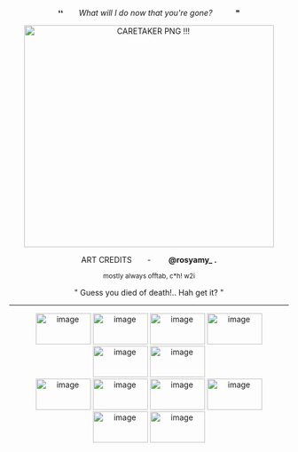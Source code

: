 

<p align="center">
 ❛❛  <i>What will I do now that you're gone?</i>   ❞ 

<p align="center">
<img width="450" height="400" alt="CARETAKER PNG !!!" src="https://github.com/user-attachments/assets/df7770a7-c64f-4dcf-bf25-3fba3d0c92df" />

<p align="center">
ART CREDITS  -   <b>@rosyamy_
.</b>

<p align="center">
<small> mostly always offtab, c*h! w2i </small> 

<p align="center">
" Guess you died of death!.. Hah get it? "

---

<p align="center">


<img width="99" height="56" alt="image" src="https://github.com/user-attachments/assets/5f11dccc-d246-4ce4-80bd-ed7da2e7b098" />
<img width="99" height="56" alt="image" src="https://github.com/user-attachments/assets/473dbd2b-fd5e-4a0d-9691-3c26633032e9" />
<img width="99" height="56" alt="image" src="https://github.com/user-attachments/assets/e78db2fc-1597-4671-b609-35b98260c6d3" />
<img width="99" height="56" alt="image" src="https://github.com/user-attachments/assets/a4014080-025f-4b49-899c-e416ad10e17d" /> 
<img width="99" height="56" alt="image" src="https://github.com/user-attachments/assets/d01f179e-f1a8-4a9c-95f3-5a1774ea659e" />  
<img width="99" height="56" alt="image" src="https://github.com/user-attachments/assets/c2c68276-8b69-4a17-b90c-7051c79b4618" /> <br>

<img width="99" height="56" alt="image" src="https://github.com/user-attachments/assets/25d1aa6f-03ec-4be3-bb4e-1323e8e4baf3" />
<img width="99" height="56" alt="image" src="https://github.com/user-attachments/assets/8f383678-bd9a-414f-a58b-797d74e01ba3" />
<img width="99" height="56" alt="image" src="https://github.com/user-attachments/assets/16f4ecd5-68be-4a4a-a505-2c033f6eab70" /> 
<img width="99" height="56" alt="image" src="https://github.com/user-attachments/assets/038a8ca8-955c-4ff4-98aa-7b9aa5cfef96" /> 
<img width="99" height="56" alt="image" src="https://github.com/user-attachments/assets/e5f395c6-f9be-4828-8bee-157d6f44bbae" /> 
<img width="99" height="56" alt="image" src="https://github.com/user-attachments/assets/18e6485f-d214-4462-b47d-26acf0702c86" />


